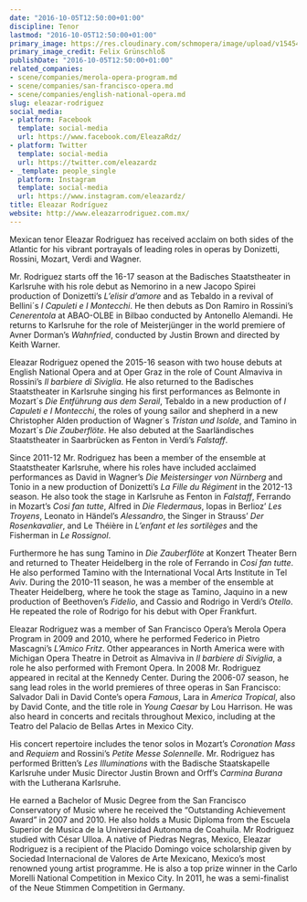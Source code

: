 ```yaml
---
date: "2016-10-05T12:50:00+01:00"
discipline: Tenor
lastmod: "2016-10-05T12:50:00+01:00"
primary_image: https://res.cloudinary.com/schmopera/image/upload/v1545409169/media/webhook-uploads/1475667963649/2016-10-05---Eleazar-Rodriguez.jpg.jpg
primary_image_credit: Felix Grünschloß
publishDate: "2016-10-05T12:50:00+01:00"
related_companies:
- scene/companies/merola-opera-program.md
- scene/companies/san-francisco-opera.md
- scene/companies/english-national-opera.md
slug: eleazar-rodriguez
social_media:
- platform: Facebook
  template: social-media
  url: https://www.facebook.com/EleazaRdz/
- platform: Twitter
  template: social-media
  url: https://twitter.com/eleazardz
- _template: people_single
  platform: Instagram
  template: social-media
  url: https://www.instagram.com/eleazardz/
title: Eleazar Rodríguez
website: http://www.eleazarrodriguez.com.mx/
---
```


Mexican tenor Eleazar Rodriguez has received acclaim on both sides of the Atlantic for his vibrant portrayals of leading roles in operas by Donizetti, Rossini, Mozart, Verdi and Wagner.

Mr. Rodriguez starts off the 16-17 season at the Badisches Staatstheater in Karlsruhe with his role debut as Nemorino in a new Jacopo Spirei production of Donizetti’s *L’elisir d’amore* and as Tebaldo in a revival of Bellini´s *I Capuleti e I Montecchi*. He then debuts as Don Ramiro in Rossini’s *Cenerentola* at ABAO-OLBE in Bilbao conducted by Antonello Alemandi. He returns to Karlsruhe for the role of Meisterjünger in the world premiere of Avner Dorman’s *Wahnfried*, conducted by Justin Brown and directed by Keith Warner.

Eleazar Rodriguez opened the 2015-16 season with two house debuts at English National Opera and at Oper Graz in the role of Count Almaviva in Rossini’s *Il barbiere di Siviglia*. He also returned to the Badisches Staatstheater in Karlsruhe singing his first performances as Belmonte in Mozart´s *Die Entführung aus dem Serail*, Tebaldo in a new production of *I Capuleti e I Montecchi*, the roles of young sailor and shepherd in a new Christopher Alden production of Wagner´s *Tristan und Isolde*, and Tamino in Mozart´s *Die Zauberflöte*. He also debuted at the Saarländisches Staatstheater in Saarbrücken as Fenton in Verdi’s *Falstaff*.

Since 2011-12 Mr. Rodriguez has been a member of the ensemble at Staatstheater Karlsruhe, where his roles have included acclaimed performances as David in Wagner’s *Die Meistersinger von Nürnberg* and Tonio in a new production of Donizetti’s *La Fille du Régiment* in the 2012-13 season. He also took the stage in Karlsruhe as Fenton in *Falstaff*, Ferrando in Mozart’s *Cosi fan tutte*, Alfred in *Die Fledermaus*, Iopas in Berlioz’ *Les Troyens*, Leonato in Händel’s *Alessandro*, the Singer in Strauss’ *Der Rosenkavalier*, and Le Théière in *L’enfant et les sortilèges* and the Fisherman in *Le Rossignol*.

Furthermore he has sung Tamino in *Die Zauberflöte* at Konzert Theater Bern and returned to Theater Heidelberg in the role of Ferrando in *Cosí fan tutte*. He also performed Tamino with the International Vocal Arts Institute in Tel Aviv. During the 2010-11 season, he was a member of the ensemble at Theater Heidelberg, where he took the stage as Tamino, Jaquino in a new production of Beethoven’s *Fidelio*, and Cassio and Rodrigo in Verdi’s *Otello*. He repeated the role of Rodrigo for his debut with Oper Frankfurt.

Eleazar Rodriguez was a member of San Francisco Opera’s Merola Opera Program in 2009 and 2010, where he performed Federico in Pietro Mascagni’s *L’Amico Fritz*. Other appearances in North America were with Michigan Opera Theatre in Detroit as Almaviva in *Il barbiere di Siviglia*, a role he also performed with Fremont Opera. In 2008 Mr. Rodriguez appeared in recital at the Kennedy Center. During the 2006-07 season, he sang lead roles in the world premieres of three operas in San Francisco: Salvador Dali in David Conte’s opera *Famous*, Lara in *America Tropical*, also by David Conte, and the title role in *Young Caesar* by Lou Harrison. He was also heard in concerts and recitals throughout Mexico, including at the Teatro del Palacio de Bellas Artes in Mexico City.

His concert repertoire includes the tenor solos in Mozart’s *Coronation Mass* and *Requiem* and Rossini’s *Petite Messe Solennelle*. Mr. Rodriguez has performed Britten’s *Les Illuminations* with the Badische Staatskapelle Karlsruhe under Music Director Justin Brown and Orff’s *Carmina Burana* with the Lutherana Karlsruhe.

He earned a Bachelor of Music Degree from the San Francisco Conservatory of Music where he received the “Outstanding Achievement Award” in 2007 and 2010. He also holds a Music Diploma from the Escuela Superior de Musica de la Universidad Autonoma de Coahuila. Mr Rodriguez studied with César Ulloa. A native of Piedras Negras, Mexico, Eleazar Rodriguez is a recipient of the Placido Domingo voice scholarship given by Sociedad Internacional de Valores de Arte Mexicano, Mexico’s most renowned young artist programme. He is also a top prize winner in the Carlo Morelli National Competition in Mexico City. In 2011, he was a semi-finalist of the Neue Stimmen Competition in Germany.
